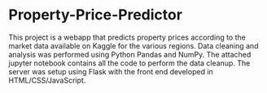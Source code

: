 # Property-Price-Predictor

This project is a webapp that predicts property prices according to the market data available on Kaggle for the various regions. Data cleaning and analysis was performed using Python Pandas and NumPy. The attached jupyter notebook contains all the code to perform the data cleanup. The server was setup using Flask with the front end developed in HTML/CSS/JavaScript. 
